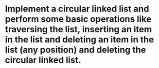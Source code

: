 # Implement a circular linked list and perform some basic operations like traversing the list, inserting an item in the list and deleting an item in the list (any position) and deleting the circular linked list. 

